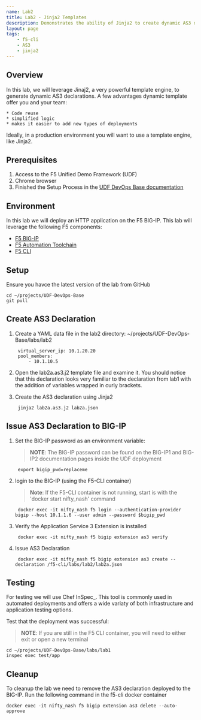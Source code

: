 ```yaml
---
name: Lab2
title: Lab2 - Jinja2 Templates
description: Demonstrates the ability of Jinja2 to create dynamic AS3 declarations.  While this lab uses the F5-CLI, the same logic applies when using Jinaj2 with Ansible. 
layout: page
tags: 
    - f5-cli
    - AS3
    - jinja2
---
```

## Overview

In this lab, we will leverage Jinaj2, a very powerful template engine, to generate dynamic AS3 declarations.  A few advantages dynamic template offer you and your team:

    * Code reuse 
    * simplified logic
    * makes it easier to add new types of deployments

Ideally, in a production environment you will want to use a template engine, like Jinja2.

## Prerequisites

1. Access to the F5 Unified Demo Framework (UDF)
2. Chrome browser
3. Finished the Setup Process in the [UDF DevOps Base documentation][UDF DevOps Base documentation]

## Environment

In this lab we will deploy an HTTP application on the F5 BIG-IP.  This lab will
leverage the following F5 components:

* [F5 BIG-IP][F5 BIG-IP]
* [F5 Automation Toolchain][F5 Automation Toolchain]
* [F5 CLI][F5 CLI]

## Setup
Ensure you havce the latest version of the lab from GitHub

    cd ~/projects/UDF-DevOps-Base
    git pull

## Create AS3 Declaration
1. Create a YAML data file in the lab2 directory:
    ~/projects/UDF-DevOps-Base/labs/lab2

        virtual_server_ip: 10.1.20.20
        pool_members:
            - 10.1.10.5

2. Open the lab2a.as3.j2 template file and examine it.
    You should notice that this declaration looks very familiar to the declaration from lab1 with the addition of variables wrapped in curly brackets.

3. Create the AS3 declaration using Jinja2

        jinja2 lab2a.as3.j2 lab2a.json


## Issue AS3 Declaration to BIG-IP

1. Set the BIG-IP password as an environment variable:

    > **NOTE**: The BIG-IP password can be found on the BIG-IP1 and BIG-IP2 documentation pages inside the UDF deployment

        export bigip_pwd=replaceme

2. login to the BIG-IP (using the F5-CLI container)

    > **Note**: If the F5-CLI container is not running, start is with the 'docker start nifty_nash' command 
        
        docker exec -it nifty_nash f5 login --authentication-provider bigip --host 10.1.1.6 --user admin --password $bigip_pwd

3. Verify the Application Service 3 Extension is installed

        docker exec -it nifty_nash f5 bigip extension as3 verify

4. Issue AS3 Declaration

        docker exec -it nifty_nash f5 bigip extension as3 create --declaration /f5-cli/labs/lab2/lab2a.json

## Testing

For testing we will use Chef InSpec_.
This tool is commonly used in automated deployments and offers
a wide variaty of both infrastructure and application testing options.

Test that the deployment was successful:

  > **NOTE**: If you are still in the F5 CLI container, you will need to either exit or open a new terminal

    cd ~/projects/UDF-DevOps-Base/labs/lab1
    inspec exec test/app

## Cleanup

To cleanup the lab we need to remove the AS3 declaration deployed to the BIG-IP.  Run the following command in the f5-cli docker container

    docker exec -it nifty_nash f5 bigip extension as3 delete --auto-approve


[F5 CLI]: https://clouddocs.f5.com/sdk/f5-cli/
[UDF DevOps Base documentation]: https://udf-devops-base.readthedocs.io/en/latest/
[F5 BIG-IP]: https://www.f5.com/products/big-ip-services/virtual-editions
[F5 Automation Toolchain]: https://www.f5.com/products/automation-and-orchestration
[InSpec]: https://www.inspec.io/